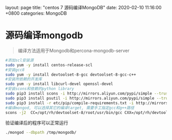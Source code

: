 layout: page
title: "centos 7 源码编译MongoDB"
date: 2020-02-10 11:16:00 +0800
categories: MongoDB


# 源码编译mongodb
> 编译方法适用于Mongodb和percona-mongodb-server

```bash
#添加scl安装源
sudo yum -y install centos-release-scl
#安装gcc8
sudo yum -y install devtoolset-8-gcc devtoolset-8-gcc-c++
#安装所依赖的开发库
sudo yum -y install libcurl-devel openssl-devel
#安装scons和依赖的python library
sudo pip3 install scons -i http://mirrors.aliyun.com/pypi/simple --trusted-host mirrors.aliyun.com
sudo pip3 install psutil -i http://mirrors.aliyun.com/pypi/simple --trusted-host mirrors.aliyun.com
sudo pip3 install -r etc/pip/compile-requirements.txt -i http://mirrors.aliyun.com/pypi/simple --trusted-host mirrors.aliyun.com
#编译mongod, 可以选择其它的编译target, 需要手工指定gcc和g++路径
scons -j2  CC=/opt/rh/devtoolset-8/root/usr/bin/gcc CXX=/opt/rh/devtoolset-8/root/usr/bin/g++ MONGO_VERSION=4.2.2 mongod
```

验证编译后的程序可以正常运行

```bash
./mongod --dbpath /tmp/mongodb/
```
